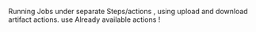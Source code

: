 Running Jobs under separate Steps/actions , using upload and download artifact actions. use Already available actions !
